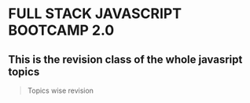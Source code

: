# FULL STACK JAVASCRIPT BOOTCAMP 2.0

## This is the revision class of the whole javasript topics

>Topics wise revision


